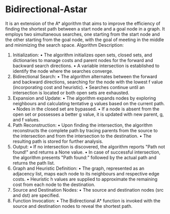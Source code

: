 # Bidirectional-Astar
It is an extension of the A* algorithm that aims to improve the efficiency of finding the shortest path between a start node and a goal node in a graph. It employs two simultaneous searches, one starting from the start node and the other starting from the goal node, with the goal of meeting in the middle and minimizing the search space.
Algorithm Description:

1.	Initialization:
•	The algorithm initializes open sets, closed sets, and dictionaries to manage costs and parent nodes for the forward and backward search directions.
•	A variable intersection is established to identify the node where the searches converge.
2.	Bidirectional Search:
•	The algorithm alternates between the forward and backward directions, searching for the node with the lowest f value (incorporating cost and heuristic).
•	Searches continue until an intersection is located or both open sets are exhausted.
3.	Expansion and Update:
•	The algorithm expands nodes by exploring neighbours and calculating tentative g values based on the current path.
•	Nodes in the closed set are bypassed.
•	If a node is absent from the open set or possesses a better g value, it is updated with new parent, g, and f values.
4.	Path Reconstruction:
•	Upon finding the intersection, the algorithm reconstructs the complete path by tracing parents from the source to the intersection and from the intersection to the destination.
•	The resulting path is stored for further analysis.
5.	Output:
•	If no intersection is discovered, the algorithm reports "Path not found!" and returns a None value.
•	In case of successful intersection, the algorithm presents "Path found:" followed by the actual path and returns the path list.
6.	Graph and Heuristic Definition:
•	The graph, represented as an adjacency list, maps each node to its neighbours and respective edge costs.
•	Heuristic h values are supplied to approximate the remaining cost from each node to the destination.
7.	Source and Destination Nodes:
•	The source and destination nodes (src and dst) are specified.
8.	Function Invocation:
•	The Bidirectional A* function is invoked with the source and destination nodes to reveal the shortest path.
